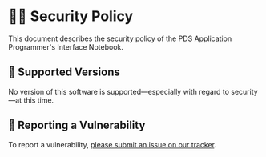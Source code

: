# 👮‍♀️ Security Policy

This document describes the security policy of the PDS Application Programmer's Interface Notebook.


## 📀 Supported Versions

No version of this software is supported—especially with regard to security—at this time.


## 🚨 Reporting a Vulnerability

To report a vulnerability, [please submit an issue on our tracker](https://github.com/NASA-PDS/pds-api-notebook/issues/new?template=vulnerability-issue.md).
